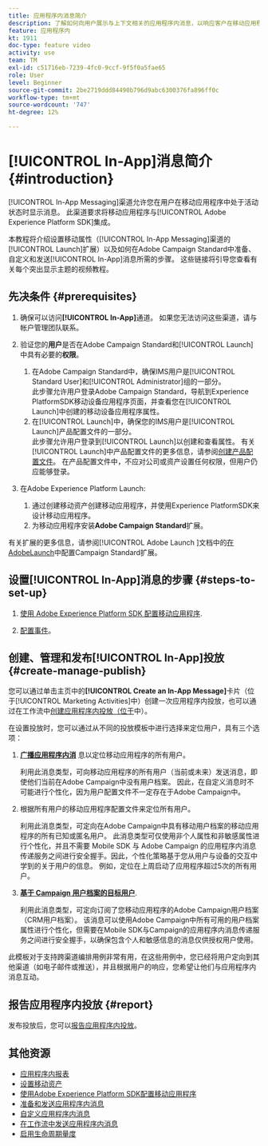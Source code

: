 ```yaml
---
title: 应用程序内消息简介
description: 了解如何向用户展示与上下文相关的应用程序内消息，以响应客户在移动应用程序中的实时行为。
feature: 应用程序内
kt: 1911
doc-type: feature video
activity: use
team: TM
exl-id: c51716eb-7239-4fc0-9ccf-9f5f0a5fae65
role: User
level: Beginner
source-git-commit: 2be2719ddd84490b796d9abc6300376fa896ff0c
workflow-type: tm+mt
source-wordcount: '747'
ht-degree: 12%

---
```


# [!UICONTROL In-App]消息简介 {#introduction}

[!UICONTROL In-App Messaging]渠道允许您在用户在移动应用程序中处于活动状态时显示消息。 此渠道要求将移动应用程序与[!UICONTROL Adobe Experience Platform SDK]集成。

本教程将介绍设置移动属性（[!UICONTROL In-App Messaging]渠道的[!UICONTROL Launch]扩展）以及如何在Adobe Campaign Standard中准备、自定义和发送[!UICONTROL In-App]消息所需的步骤。 这些链接将引导您查看有关每个突出显示主题的视频教程。

## 先决条件 {#prerequisites}

1. 确保可以访问&#x200B;**[!UICONTROL In-App]**&#x200B;通道。 如果您无法访问这些渠道，请与帐户管理团队联系。
1. 验证您的&#x200B;**用户**&#x200B;是否在Adobe Campaign Standard和[!UICONTROL Launch]中具有必要的&#x200B;**权限**。

   1. 在Adobe Campaign Standard中，确保IMS用户是[!UICONTROL Standard User]和[!UICONTROL Administrator]组的一部分。\
      此步骤允许用户登录Adobe Campaign Standard，导航到Experience PlatformSDK移动设备应用程序页面，并查看您在[!UICONTROL Launch]中创建的移动设备应用程序属性。
   1. 在[!UICONTROL Launch]中，确保您的IMS用户是[!UICONTROL Launch]产品配置文件的一部分。\
      此步骤允许用户登录到[!UICONTROL Launch]以创建和查看属性。 有关[!UICONTROL Launch]中产品配置文件的更多信息，请参阅[创建产品配置文件](https://docs.adobelaunch.com/launch-reference/administration/user-permissions#3-create-your-product-profile)。 在产品配置文件中，不应对公司或资产设置任何权限，但用户仍应能够登录。

1. 在Adobe Experience Platform Launch:

   1. 通过创建移动资产创建移动应用程序，并使用Experience PlatformSDK来设计移动应用程序。
   1. 为移动应用程序安装&#x200B;**Adobe Campaign Standard**&#x200B;扩展。

有关扩展的更多信息，请参阅[!UICONTROL Adobe Launch ]文档中的[在AdobeLaunch](Https://aep-sdks.gitbook.io/docs/using-mobile-extensions/adobe-campaign-standard)中配置Campaign Standard扩展。

## 设置[!UICONTROL In-App]消息的步骤 {#steps-to-set-up}

1. [使用 Adobe Experience Platform SDK 配置移动应用程序](/help/communication-channels/mobile/configure-mobile-apps-using-aep-sdk.md).

1. [配置事件](/help/communication-channels/mobile/in-app/configure-events.md)。

## 创建、管理和发布[!UICONTROL In-App]投放 {#create-manage-publish}

您可以通过单击主页中的&#x200B;**[!UICONTROL Create an In-App Message]**&#x200B;卡片（位于[!UICONTROL Marketing Activities]中）创建一次应用程序内投放，也可以通过在工作流中[创建应用程序内投放（位于](/help/communication-channels/mobile/in-app/in-app-activity.md)中）。

在设置投放时，您可以通过从不同的投放模板中进行选择来定位用户，具有三个选项：

1. [**广播应用程序内消**](/help/communication-channels/mobile/in-app/broadcast-in-app-message.md) 息以定位移动应用程序的所有用户。

   利用此消息类型，可向移动应用程序的所有用户（当前或未来）发送消息，即使他们当前在Adobe Campaign中没有用户档案。 因此，在自定义消息时不可能进行个性化，因为用户配置文件不一定存在于Adobe Campaign中。

1. 根据所有用户的移动应用程序配置文件来定位所有用户。

   利用此消息类型，可定向在Adobe Campaign中具有移动用户档案的移动应用程序的所有已知或匿名用户。 此消息类型可仅使用非个人属性和非敏感属性进行个性化，并且不需要 Mobile SDK 与 Adobe Campaign 的应用程序内消息传递服务之间进行安全握手。因此，个性化策略基于您从用户与设备的交互中学到的关于用户的信息。 例如，定位在上周启动了应用程序超过5次的所有用户。

1. [**基于 Campaign 用户档案的目标用户**](/help/communication-channels/mobile/in-app/target-users-based-on-campaign-profile.md).

   利用此消息类型，可定向订阅了您移动应用程序的Adobe Campaign用户档案（CRM用户档案）。 该消息可以使用Adobe Campaign中所有可用的用户档案属性进行个性化，但需要在Mobile SDK与Campaign的应用程序内消息传递服务之间进行安全握手，以确保包含个人和敏感信息的消息仅供授权用户使用。

此模板对于支持跨渠道编排用例非常有用，在这些用例中，您已经将用户定向到其他渠道（如电子邮件或推送），并且根据用户的响应，您希望让他们与应用程序内消息互动。

## 报告应用程序内投放 {#report}

发布投放后，您可以[报告应用程序内投放](/help/communication-channels/mobile/in-app/in-app-reporting.md)。

## 其他资源

* [应用程序内报表](https://docs.adobe.com/content/help/en/campaign-standard/using/reporting/list-of-reports/in-app-report.html)
* [设置移动资产](https://aep-sdks.gitbook.io/docs/getting-started/create-a-mobile-property)
* [使用Adobe Experience Platform SDK配置移动应用程序](https://helpx.adobe.com/cn/campaign/kb/configuring-app-sdk.html)
* [准备和发送应用程序内消息](https://docs.adobe.com/content/help/en/campaign-standard/using/communication-channels/in-app-messaging/preparing-and-sending-an-in-app-message.html)
* [自定义应用程序内消息](https://docs.adobe.com/content/help/en/campaign-standard/using/communication-channels/in-app-messaging/customizing-an-in-app-message.html)
* [在工作流中发送应用程序内消息](https://docs.adobe.com/content/help/en/campaign-standard/using/managing-processes-and-data/channel-activities/in-app-delivery.html)
* [启用生命周期量度](https://aep-sdks.gitbook.io/docs/getting-started/initialize-the-sdk#enable-lifecycle-metrics)
